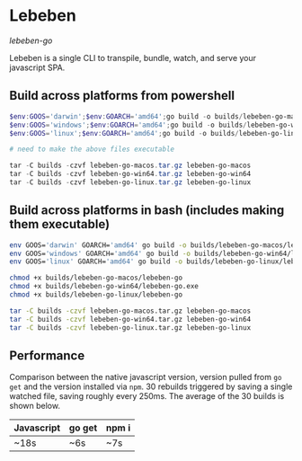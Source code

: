 # Lebeben
_lebeben-go_

Lebeben is a single CLI to transpile, bundle, watch, and serve your javascript SPA. 

## Build across platforms from powershell

```powershell
$env:GOOS='darwin';$env:GOARCH='amd64';go build -o builds/lebeben-go-macos/lebeben-go .;Remove-Item Env:/GOOS;Remove-Item Env:/GOARCH;
$env:GOOS='windows';$env:GOARCH='amd64';go build -o builds/lebeben-go-win64/lebeben-go.exe .;Remove-Item Env:/GOOS;Remove-Item Env:/GOARCH;
$env:GOOS='linux';$env:GOARCH='amd64';go build -o builds/lebeben-go-linux/lebeben-go .;Remove-Item Env:/GOOS;Remove-Item Env:/GOARCH;

# need to make the above files executable

tar -C builds -czvf lebeben-go-macos.tar.gz lebeben-go-macos
tar -C builds -czvf lebeben-go-win64.tar.gz lebeben-go-win64
tar -C builds -czvf lebeben-go-linux.tar.gz lebeben-go-linux
```

## Build across platforms in bash (includes making them executable)

```sh
env GOOS='darwin' GOARCH='amd64' go build -o builds/lebeben-go-macos/lebeben-go .
env GOOS='windows' GOARCH='amd64' go build -o builds/lebeben-go-win64/lebeben-go.exe .
env GOOS='linux' GOARCH='amd64' go build -o builds/lebeben-go-linux/lebeben-go .

chmod +x builds/lebeben-go-macos/lebeben-go
chmod +x builds/lebeben-go-win64/lebeben-go.exe
chmod +x builds/lebeben-go-linux/lebeben-go

tar -C builds -czvf lebeben-go-macos.tar.gz lebeben-go-macos
tar -C builds -czvf lebeben-go-win64.tar.gz lebeben-go-win64
tar -C builds -czvf lebeben-go-linux.tar.gz lebeben-go-linux
```

## Performance

Comparison between the native javascript version, version pulled from `go get` and the version installed via `npm`. 30 rebuilds triggered by saving a single watched file, saving roughly every 250ms. The average of the 30 builds is shown below.

|Javascript|go get|npm i|
|---|---|---|
|~18s|~6s|~7s|
